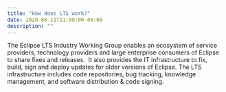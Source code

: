 ```yaml
---
title: "How does LTS work?"
date: 2020-08-11T11:00:00-04:00
description: ""
---
```


The Eclipse LTS Industry Working Group enables an ecosystem of service providers, technology providers and large enterprise consumers of Eclipse to share fixes and releases.  It also provides the IT infrastructure to fix, build, sign and deploy updates for older versions of Eclipse. The LTS infrastructure includes code repositories, bug tracking, knowledge management, and software distribution & code signing.

